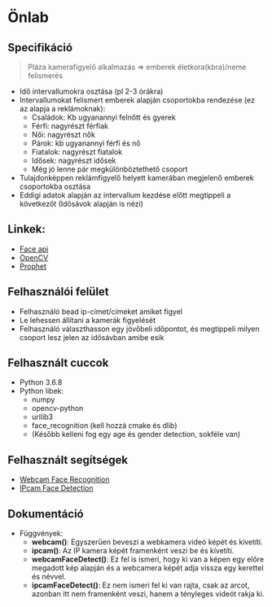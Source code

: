 # Önlab
## Specifikáció
> Pláza kamerafigyelő alkalmazás => emberek életkora(kbra)/neme felismerés
- Idő intervallumokra osztása (pl 2-3 órákra)
- Intervallumokat felismert emberek alapján csoportokba rendezése (ez az alapja a reklámoknak):
	- Családok: Kb ugyanannyi felnőtt és gyerek
	- Férfi: nagyrészt férfiak
	- Női: nagyrészt nők
	- Párok: kb ugyanannyi férfi és nő
	- Fiatalok: nagyrészt fiatalok
	- Idősek: nagyrészt idősek
	- Még jó lenne pár megkülönböztethető csoport
- Tulajdonképpen reklámfigyelő helyett kamerában megjelenő emberek csoportokba osztása
- Eddigi adatok alapján az intervallum kezdése előtt megtippeli a következőt (Idősávok alapján is nézi)
## Linkek:
- [Face api](https://github.com/justadudewhohacks/face-api.js)
- [OpenCV](https://www.youtube.com/watch?v=oXlwWbU8l2o)
- [Prophet](https://facebook.github.io/prophet/)

## Felhasználói felület
- Felhasználó bead ip-címet/címeket amiket figyel
- Le lehessen állítani a kamerák figyelését
- Felhasználó választhasson egy jövőbeli időpontot, és megtippeli milyen csoport lesz jelen az idősávban amibe esik

## Felhasznált cuccok
- Python 3.6.8
- Python libek:
	- numpy
	- opencv-python
	- urllib3
	- face_recognition (kell hozzá cmake és dlib)
	- (Később kelleni fog egy age és gender detection, sokféle van)
	
## Felhasznált segítségek
- [Webcam Face Recognition](https://www.youtube.com/watch?v=lC_y8wD7F3Y)
- [IPcam Face Detection](https://www.youtube.com/watch?v=0hT2cGSqPfk)

## Dokumentáció
- Függvények:
	- **webcam()**: Egyszerűen beveszi a webkamera videó képét és kivetíti.
	- **ipcam()**: Az IP kamera képét framenként veszi be és kívetíti.
	- **webcamFaceDetect()**: Ez fel is ismeri, hogy ki van a képen egy előre megadott kép alapján és a webcamera képét adja vissza egy kerettel és névvel.
	- **ipcamFaceDetect()**: Ez nem ismeri fel ki van rajta, csak az arcot, azonban itt nem framenként veszi, hanem a tényleges videót rakja ki.
